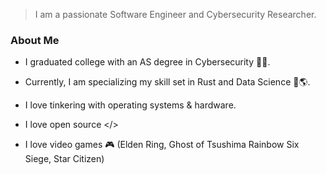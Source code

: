 > I am a passionate Software Engineer and Cybersecurity Researcher.

### About Me

- I graduated college with an AS degree in Cybersecurity 👨‍🎓.

- Currently, I am specializing my skill set in Rust and Data Science 🦀🌎.

- I love tinkering with operating systems & hardware.

- I love open source </>

- I love video games 🎮 (Elden Ring, Ghost of Tsushima Rainbow Six Siege, Star Citizen)
